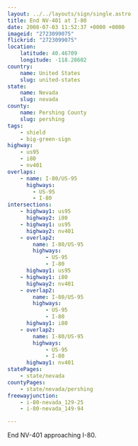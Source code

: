 ```yaml
---
layout: ../../layouts/sign/single.astro
title: End NV-401 at I-80
date: 2008-07-03 11:52:37 +0000 +0000
imageid: "2723099075"
flickrid: "2723099075"
location:
    latitude: 40.46709
    longitude: -118.28602
country:
    name: United States
    slug: united-states
state:
    name: Nevada
    slug: nevada
county:
    name: Pershing County
    slug: pershing
tags:
    - shield
    - big-green-sign
highway:
    - us95
    - i80
    - nv401
overlaps:
    - name: I-80/US-95
      highways:
        - US-95
        - I-80
intersections:
    - highway1: us95
      highway2: i80
    - highway1: us95
      highway2: nv401
    - overlap2:
        name: I-80/US-95
        highways:
            - US-95
            - I-80
      highway1: us95
    - highway1: i80
      highway2: nv401
    - overlap2:
        name: I-80/US-95
        highways:
            - US-95
            - I-80
      highway1: i80
    - overlap2:
        name: I-80/US-95
        highways:
            - US-95
            - I-80
      highway1: nv401
statePages:
    - state/nevada
countyPages:
    - state/nevada/pershing
freewayjunction:
    - i-80-nevada_129-25
    - i-80-nevada_149-94

---
```

End NV-401 approaching I-80.